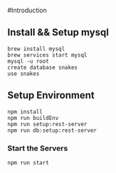 #Introduction

## Install && Setup mysql
```
brew install mysql
brew services start mysql
mysql -u root
create database snakes
use snakes
```

## Setup Environment
```
npm install
npm run buildEnv
npm run setup:rest-server
npm run db:setup:rest-server
```

### Start the Servers
```
npm run start
```